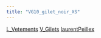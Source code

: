 ```yaml
---
title: "VG10_gilet_noir_XS"
---
```


[L_Vetements](notes/equipements/L_Vetements.md) [V_Gilets](notes/equipements/vetements/V_Gilets.md) [laurentPeillex](notes/utilisateurs/beneficiaires/laurentPeillex.md)